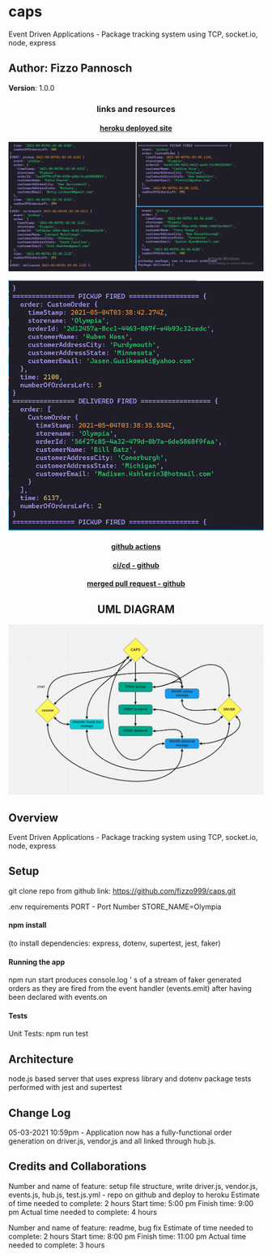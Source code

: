 # caps

Event Driven Applications - Package tracking system using TCP, socket.io, node, express

## Author: Fizzo Pannosch

**Version**: 1.0.0

<!-- (increment the patch/fix version number if you make more commits past your first submission) -->

### <center> links and resources </center>

#### <center> [heroku deployed site](https://fizzo-caps.herokuapp.com/) </center>

![console.log printout of app running](./assets/1929console-logs.PNG)

![console.log printout of app running](./assets/1870console-log.PNG)

<!-- ![console.log printout of app running](./assets/1871console-log.PNG) -->

#### <center> [github actions](https://github.com/fizzo999/caps/actions) </center>

#### <center> [ci/cd - github](https://github.com/fizzo999/caps/actions/runs/809042138) </center>

#### <center> [merged pull request - github](https://github.com/fizzo999/caps/pull/2) </center>

## <center> UML DIAGRAM </center>

<!-- ![web request response cycle diagram 001](./src/assets/1693signup-UMI.PNG) -->
<!-- ![web request response cycle diagram 002](./src/assets/1692signin-UMI.PNG) -->

![cap - project UML](./assets/1930UMI.PNG)

## Overview

Event Driven Applications - Package tracking system using TCP, socket.io, node, express

## Setup

git clone repo from github link:
https://github.com/fizzo999/caps.git

.env requirements
PORT - Port Number
STORE_NAME=Olympia

#### npm install

(to install dependencies: express, dotenv, supertest, jest, faker)

#### Running the app

npm run start
produces console.log ' s of a stream of faker generated orders as they are fired from the event handler (events.emit) after having been declared with events.on

#### Tests

Unit Tests: npm run test

## Architecture

node.js based server that uses express library and dotenv package
tests performed with jest and supertest

## Change Log

05-03-2021 10:59pm - Application now has a fully-functional order generation on driver.js, vendor,js and all linked through hub.js.

## Credits and Collaborations

Number and name of feature: setup file structure, write driver.js, vendor.js, events.js, hub.js, test.js.yml - repo on github and deploy to heroku
Estimate of time needed to complete: 2 hours
Start time: 5:00 pm
Finish time: 9:00 pm
Actual time needed to complete: 4 hours

Number and name of feature: readme, bug fix
Estimate of time needed to complete: 2 hours
Start time: 8:00 pm
Finish time: 11:00 pm
Actual time needed to complete: 3 hours
